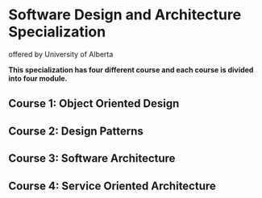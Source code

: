 # Software Design and Architecture Specialization
offered by University of Alberta

**This specialization has four different course and each course is divided into four module.**
## Course 1: Object Oriented Design
## Course 2: Design Patterns
## Course 3: Software Architecture
## Course 4: Service Oriented Architecture

